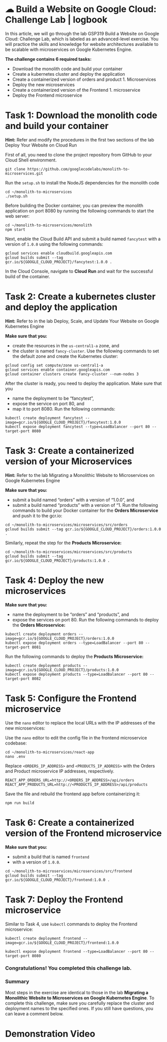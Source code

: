 # ☁ Build a Website on Google Cloud: Challenge Lab | logbook

In this article, we will go through the lab GSP319 Build a Website on Google Cloud: Challenge Lab, which is labeled as an advanced-level exercise. You will practice the skills and knowledge for website architectures available to be scalable with microservices on Google Kubernetes Engine.

**The challenge contains 6 required tasks:**

* Download the monolith code and build your container
* Create a kubernetes cluster and deploy the application
* Create a containerized version of orders and product 1. Microservices
* Deploy the new microservices
* Create a containerized version of the Frontend 1. microservice
* Deploy the Frontend microservice

# Task 1: Download the monolith code and build your container
**Hint:** Refer and modify the procedures in the first two sections of the lab Deploy Your Website on Cloud Run

First of all, you need to clone the project repository from GitHub to your Cloud Shell environment.
```
git clone https://github.com/googlecodelabs/monolith-to-microservices.git
```
Run the `setup.sh` to install the NodeJS dependencies for the monolith code
```
cd ~/monolith-to-microservices
./setup.sh
```
Before building the Docker container, you can preview the monolith application on port 8080 by running the following commands to start the web server:
```
cd ~/monolith-to-microservices/monolith
npm start
```
Next, enable the Cloud Build API and submit a build named `fancytest` with a version of `1.0.0` using the following commands:
```
gcloud services enable cloudbuild.googleapis.com
gcloud builds submit --tag gcr.io/${GOOGLE_CLOUD_PROJECT}/fancytest:1.0.0 .
```
In the Cloud Console, navigate to **Cloud Run** and wait for the successful build of the container.

# Task 2: Create a kubernetes cluster and deploy the application
**Hint:** Refer to in the lab Deploy, Scale, and Update Your Website on Google Kubernetes Engine

**Make sure that you:**

* create the resources in the `us-central1-a` zone, and
* the cluster is named `fancy-cluster`.
Use the following commands to set the default zone and create the Kubernetes cluster:
```
gcloud config set compute/zone us-central1-a
gcloud services enable container.googleapis.com
gcloud container clusters create fancy-cluster --num-nodes 3
```
After the cluster is ready, you need to deploy the application. Make sure that you

* name the deployment to be “fancytest”,
* expose the service on port 80, and
* map it to port 8080.
Run the following commands:
```
kubectl create deployment fancytest --image=gcr.io/${GOOGLE_CLOUD_PROJECT}/fancytest:1.0.0
kubectl expose deployment fancytest --type=LoadBalancer --port 80 --target-port 8080
```
# Task 3: Create a containerized version of your Microservices
**Hint:** Refer to the lab Migrating a Monolithic Website to Microservices on Google Kubernetes Engine

**Make sure that you:**

* submit a build named “orders” with a version of “1.0.0”, and
* submit a build named “products” with a version of “1.
Run the following commands to build your Docker container for the **Orders Microservice** and push it to the gcr.io:
```
cd ~/monolith-to-microservices/microservices/src/orders
gcloud builds submit --tag gcr.io/${GOOGLE_CLOUD_PROJECT}/orders:1.0.0 .
```
Similarly, repeat the step for the **Products Microservice:**
```
cd ~/monolith-to-microservices/microservices/src/products
gcloud builds submit --tag gcr.io/${GOOGLE_CLOUD_PROJECT}/products:1.0.0 .
```
# Task 4: Deploy the new microservices
**Make sure that you:**

* name the deployment to be “orders” and “products”, and
* expose the services on port 80.
Run the following commands to deploy the **Orders Microservice:**
```
kubectl create deployment orders --image=gcr.io/${GOOGLE_CLOUD_PROJECT}/orders:1.0.0
kubectl expose deployment orders --type=LoadBalancer --port 80 --target-port 8081
```
Run the following commands to deploy the **Products Microservice:**
```
kubectl create deployment products --image=gcr.io/${GOOGLE_CLOUD_PROJECT}/products:1.0.0
kubectl expose deployment products --type=LoadBalancer --port 80 --target-port 8082
```
# Task 5: Configure the Frontend microservice
Use the `nano` editor to replace the local URLs with the IP addresses of the new microservices:

Use the `nano` editor to edit the config file in the frontend microservice codebase:
```
cd ~/monolith-to-microservices/react-app
nano .env
```
Replace `<ORDERS_IP_ADDRESS>` and `<PRODUCTS_IP_ADDRESS>` with the Orders and Product microservice IP addresses, respectively.

```
REACT_APP_ORDERS_URL=http://<ORDERS_IP_ADDRESS>/api/orders
REACT_APP_PRODUCTS_URL=http://<PRODUCTS_IP_ADDRESS>/api/products
```
Save the file and rebuild the frontend app before containerizing it:
```
npm run build
```
# Task 6: Create a containerized version of the Frontend microservice
**Make sure that you:**

* submit a build that is named `frontend`
* with a version of `1.0.0`.
```
cd ~/monolith-to-microservices/microservices/src/frontend
gcloud builds submit --tag gcr.io/${GOOGLE_CLOUD_PROJECT}/frontend:1.0.0 .
```
# Task 7: Deploy the Frontend microservice
Similar to Task 4, use `kubectl` commands to deploy the Frontend microservice:
```
kubectl create deployment frontend --image=gcr.io/${GOOGLE_CLOUD_PROJECT}/frontend:1.0.0

kubectl expose deployment frontend --type=LoadBalancer --port 80 --target-port 8080
```

### Congratulations! You completed this challenge lab.

### Summary
Most steps in the exercise are identical to those in the lab **Migrating a Monolithic Website to Microservices on Google Kubernetes Engine**. To complete this challenge, make sure you carefully replace the cluster and deployment names to the specified ones. If you still have questions, you can leave a comment below.

# Demonstration Video
